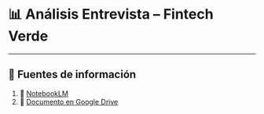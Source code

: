 <h1>📊 Análisis Entrevista – Fintech Verde</h1>

<hr/>

<h2>🔗 Fuentes de información</h2>

<ol>
  <li>📘 <a href="https://notebooklm.google.com/notebook/bb17a5b8-5fe1-400a-8d1c-e25667d0c779?pli=1" target="_blank">NotebookLM</a></li>
  <li>📄 <a href="https://drive.google.com/file/d/1Gm88ZN4UfeoXbSbJ2h34vwRz63DbmNGk/view?usp=sharing" target="_blank">Documento en Google Drive</a></li>
</ol>
